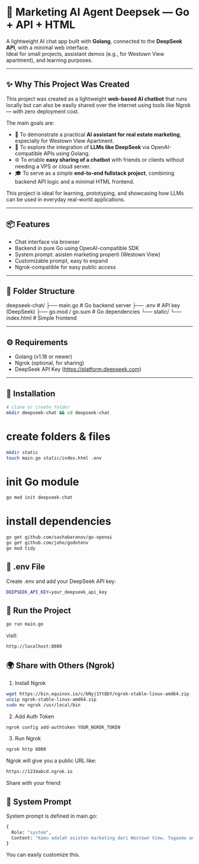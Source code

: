 # 🧠 Marketing AI Agent Deepsek — Go + API + HTML
A lightweight AI chat app built with **Golang**, connected to the **DeepSeek API**, with a minimal web interface.  
Ideal for small projects, assistant demos (e.g., for Westown View apartment), and learning purposes.

---

## ✨ Why This Project Was Created

This project was created as a lightweight **web-based AI chatbot** that runs locally but can also be easily shared over the internet using tools like Ngrok — with zero deployment cost.

The main goals are:
- 💼 To demonstrate a practical **AI assistant for real estate marketing**, especially for Westown View Apartment.
- 🧠 To explore the integration of **LLMs like DeepSeek** via OpenAI-compatible APIs using Golang.
- 🌐 To enable **easy sharing of a chatbot** with friends or clients without needing a VPS or cloud server.
- 🎓 To serve as a simple **end-to-end fullstack project**, combining backend API logic and a minimal HTML frontend.

This project is ideal for learning, prototyping, and showcasing how LLMs can be used in everyday real-world applications.

---

## 📦 Features
- Chat interface via browser
- Backend in pure Go using OpenAI-compatible SDK
- System prompt: asisten marketing properti (Westown View)
- Customizable prompt, easy to expand
- Ngrok-compatible for easy public access

---

## 📁 Folder Structure

deepseek-chat/
├── main.go # Go backend server
├── .env # API key (DeepSeek)
├── go.mod / go.sum # Go dependencies
└── static/
└── index.html # Simple frontend


---

## ⚙️ Requirements

- Golang (v1.18 or newer)
- Ngrok (optional, for sharing)
- DeepSeek API Key (https://platform.deepseek.com)

---

## 🔧 Installation

```bash
# clone or create folder
mkdir deepseek-chat && cd deepseek-chat
```
# create folders & files
```bash
mkdir static
touch main.go static/index.html .env
```
# init Go module
```bash
go mod init deepseek-chat
```
# install dependencies
```bash
go get github.com/sashabaranov/go-openai
go get github.com/joho/godotenv
go mod tidy
```
## 🧪 .env File

Create .env and add your DeepSeek API key:
```bash
DEEPSEEK_API_KEY=your_deepseek_api_key
```
## 🚀 Run the Project

```bash
go run main.go
```
visit:
```bash
http://localhost:8080
```

## 🌍 Share with Others (Ngrok)
1. Install Ngrok
```bash
wget https://bin.equinox.io/c/bNyj1YtQbY/ngrok-stable-linux-amd64.zip
unzip ngrok-stable-linux-amd64.zip
sudo mv ngrok /usr/local/bin
```
2. Add Auth Token
```bash
ngrok config add-authtoken YOUR_NGROK_TOKEN
```

3. Run Ngrok
```bash
ngrok http 8080
```
Ngrok will give you a public URL like:
```bash
https://1234abcd.ngrok.io
```
Share with your friend

## 🧠 System Prompt

System prompt is defined in main.go:
```bash
{
  Role: "system",
  Content: "Kamu adalah asisten marketing dari Westown View. Tugasmu adalah membantu menjelaskan apartemen Westown View kepada calon customer dengan bahasa yang sopan, informatif, dan meyakinkan.",
}
```
You can easily customize this.

